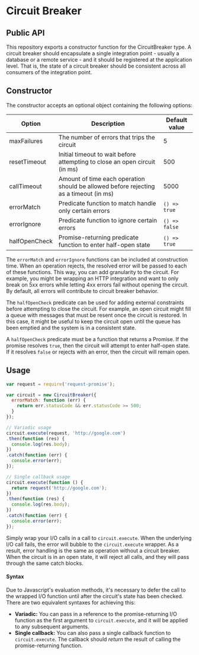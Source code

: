 # Circuit Breaker

## Public API
This repository exports a constructor function for the CircuitBreaker
type. A circuit breaker should encapsulate a single integration
point - usually a database or a remote service - and it should be
registered at the application level. That is, the state of a circuit
breaker should be consistent across all consumers of the integration
point.

## Constructor

The constructor accepts an optional object containing the following
options:

|**Option**|**Description**|**Default value**|
|----------|----------|----------|
|maxFailures|The number of errors that trips the circuit|5|
|resetTimeout|Initial timeout to wait before attempting to close an open circuit (in ms)|500|
|callTimeout|Amount of time each operation should be allowed before rejecting as a timeout (in ms)|5000|
|errorMatch|Predicate function to match handle only certain errors| `() => true`|
|errorIgnore|Predicate function to ignore certain errors| `() => false`|
|halfOpenCheck|Promise-returning predicate function to enter half-open state|`() => true`|

The `errorMatch` and `errorIgnore` functions can be included at
construction time. When an operation rejects, the resolved error will
be passed to each of these functions. This way, you can add
granularity to the circuit. For example, you might be wrapping an HTTP
integration and want to only break on 5xx errors while letting 4xx
errors fail without opening the circuit. By default, all errors will
contribute to circuit breaker behavior.

The `halfOpenCheck` predicate can be used for adding external
constraints before attempting to close the circuit. For example, an
open circuit might fill a queue with messages that must be resent once
the circuit is restored. In this case, it might be useful to keep the
circuit open until the queue has been emptied and the system is in a
consistent state. 

A `halfOpenCheck` predicate must be a function that returns a
Promise. If the promise resolves `true`, then the circuit will attempt
to enter half-open state. If it resolves `false` or rejects with an
error, then the circuit will remain open.

## Usage

```javascript
var request = require('request-promise');

var circuit = new CircuitBreaker({
  errorMatch: function (err) {
    return err.statusCode && err.statusCode >= 500;
  }
});

// Variadic usage
circuit.execute(request, 'http://google.com')
.then(function (res) {
  console.log(res.body);
})
.catch(function (err) {
  console.error(err);
});

// Single callback usage
circuit.execute(function () {
  return request('http://google.com');
})
.then(function (res) {
  console.log(res.body);
})
.catch(function (err) {
  console.error(err);
});
```

Simply wrap your I/O calls in a call to `circuit.execute`. When the
underlying I/O call fails, the error will bubble to the
`circuit.execute` wrapper. As a result, error handling is the same
as operation without a circuit breaker. When the circuit is in an open
state, it will reject all calls, and they will pass through the same
catch blocks.

#### Syntax
Due to Javascript's evaluation methods, it's necessary to defer the
call to the wrapped I/O function until after the circuit's state has
been checked. There are two equivalent syntaxes for achieving this:

- **Variadic:** You can pass in a reference to the promise-returning
  I/O function as the first argument to `circuit.execute`, and it will
  be applied to any subsequent arguments.
- **Single callback:** You can also pass a single callback function to
  `circuit.execute`. The callback should _return_ the result of
  calling the promise-returning function.
